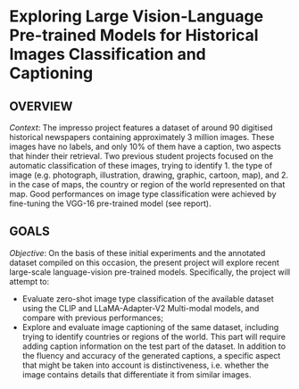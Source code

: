 # Exploring Large Vision-Language Pre-trained Models for Historical Images Classification and Captioning

## OVERVIEW

*Context*: The impresso project features a dataset of around 90 digitised historical newspapers containing approximately 3 million images. These images have no labels, and only 10% of them have a caption, two aspects that hinder their retrieval.
Two previous student projects focused on the automatic classification of these images, trying to identify 1. the type of image (e.g. photograph, illustration, drawing, graphic, cartoon, map), and 2. in the case of maps, the country or region of the world represented on that map. Good performances on image type classification were achieved by fine-tuning the VGG-16 pre-trained model (see report).

## GOALS

*Objective*: On the basis of these initial experiments and the annotated dataset compiled on this occasion, the present project will explore recent large-scale language-vision pre-trained models. Specifically, the project will attempt to: 
- Evaluate zero-shot image type classification of the available dataset using the CLIP and LLaMA-Adapter-V2 Multi-modal models, and compare with previous performances;
- Explore and evaluate image captioning of the same dataset, including trying to identify countries or regions of the world. This part will require adding caption information on the test part of the dataset. In addition to the fluency and accuracy of the generated captions, a specific aspect that might be taken into account is distinctiveness, i.e. whether the image contains details that differentiate it from similar images.
